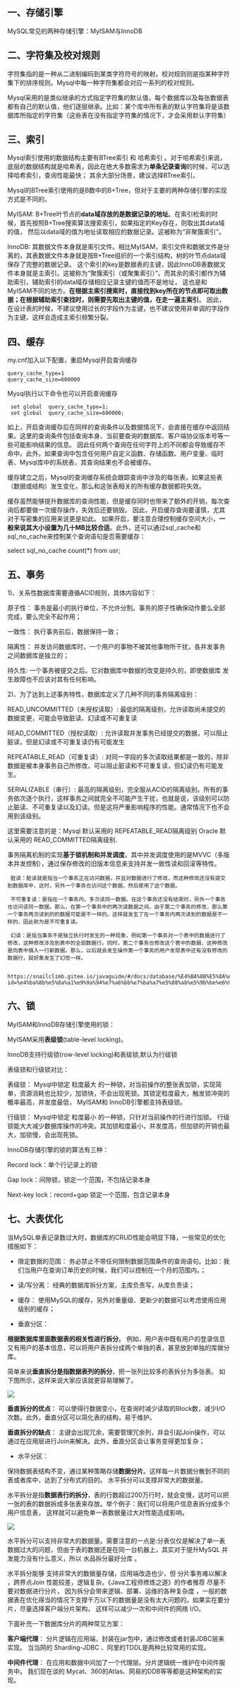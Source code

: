 ## 一、存储引擎
  MySQL常见的两种存储引擎：MyISAM与InnoDB
  
## 二、字符集及校对规则
  字符集指的是一种从二进制编码到某类字符符号的映射。校对规则则是指某种字符集下的排序规则。Mysql中每一种字符集都会对应一系列的校对规则。
  
  Mysql采用的是类似继承的方式指定字符集的默认值，每个数据库以及每张数据表都有自己的默认值，他们逐层继承。比如：某个库中所有表的默认字符集将是该数据库所指定的字符集（这些表在没有指定字符集的情况下，才会采用默认字符集） 
  
## 三、索引
  Mysql索引使用的数据结构主要有BTree索引 和 哈希索引 。对于哈希索引来说，底层的数据结构就是哈希表，因此在绝大多数需求为**单条记录查询**的时候，可以选择哈希索引，查询性能最快；
  其余大部分场景，建议选择BTree索引。
  
  Mysql的BTree索引使用的是B数中的B+Tree，但对于主要的两种存储引擎的实现方式是不同的。
  
  MyISAM: B+Tree叶节点的**data域存放的是数据记录的地址**。在索引检索的时候，首先按照B+Tree搜索算法搜索索引，如果指定的Key存在，则取出其data域的值，
  然后以data域的值为地址读取相应的数据记录。这被称为“非聚簇索引”。
  
  InnoDB: 其数据文件本身就是索引文件。相比MyISAM，索引文件和数据文件是分离的，其表数据文件本身就是按B+Tree组织的一个索引结构，树的叶节点data域保存了完整的数据记录。
  这个索引的key是数据表的主键，因此InnoDB表数据文件本身就是主索引。这被称为“聚簇索引（或聚集索引）”。而其余的索引都作为辅助索引，辅助索引的data域存储相应记录主键的值而不是地址，
  这也是和MyISAM不同的地方。**在根据主索引搜索时，直接找到key所在的节点即可取出数据；在根据辅助索引查找时，则需要先取出主键的值，在走一遍主索引**。 
  因此，在设计表的时候，不建议使用过长的字段作为主键，也不建议使用非单调的字段作为主键，这样会造成主索引频繁分裂。
  
## 四、缓存
  my.cnf加入以下配置，重启Mysql开启查询缓存
  
    query_cache_type=1
    query_cache_size=600000
    
  Mysql执行以下命令也可以开启查询缓存
  
     set global  query_cache_type=1;
     set global  query_cache_size=600000;
     
  如上，开启查询缓存后在同样的查询条件以及数据情况下，会直接在缓存中返回结果。这里的查询条件包括查询本身、当前要查询的数据库、客户端协议版本号等一些可能影响结果的信息。
  因此任何两个查询在任何字符上的不同都会导致缓存不命中。此外，如果查询中包含任何用户自定义函数、存储函数、用户变量、临时表、Mysql库中的系统表，其查询结果也不会被缓存。
  
  缓存建立之后，Mysql的查询缓存系统会跟踪查询中涉及的每张表，如果这些表（数据或结构）发生变化，那么和这张表相关的所有缓存数据都将失效。
  
  缓存虽然能够提升数据库的查询性能，但是缓存同时也带来了额外的开销，每次查询后都要做一次缓存操作，失效后还要销毁。 因此，开启缓存查询要谨慎，尤其对于写密集的应用来说更是如此。
  如果开启，要注意合理控制缓存空间大小，**一般来说其大小设置为几十MB比较合适**。此外，还可以通过sql_cache和sql_no_cache来控制某个查询语句是否需要缓存：
  
  select sql_no_cache count(*) from usr;
  
## 五、事务
  1)、关系性数据库需要遵循ACID规则，具体内容如下： 
  
  原子性： 事务是最小的执行单位，不允许分割。事务的原子性确保动作要么全部完成，要么完全不起作用；
  
  一致性： 执行事务前后，数据保持一致；
  
  隔离性： 并发访问数据库时，一个用户的事物不被其他事物所干扰，各并发事务之间数据库是独立的；
  
  持久性: 一个事务被提交之后。它对数据库中数据的改变是持久的，即使数据库 发生故障也不应该对其有任何影响。
  
  2)、为了达到上述事务特性，数据库定义了几种不同的事务隔离级别：
  
  READ_UNCOMMITTED（未授权读取）: 最低的隔离级别，允许读取尚未提交的数据变更，可能会导致脏读、幻读或不可重复读
  
  READ_COMMITTED（授权读取）: 允许读取并发事务已经提交的数据，可以阻止脏读，但是幻读或不可重复读仍有可能发生
  
  REPEATABLE_READ（可重复读）: 对同一字段的多次读取结果都是一致的，除非数据是被本身事务自己所修改，可以阻止脏读和不可重复读，但幻读仍有可能发生。
  
  SERIALIZABLE（串行）: 最高的隔离级别，完全服从ACID的隔离级别。所有的事务依次逐个执行，这样事务之间就完全不可能产生干扰，也就是说，该级别可以防止脏读、不可重复读以及幻读。但是这将严重影响程序的性能。通常情况下也不会用到该级别。
  
  这里需要注意的是：Mysql 默认采用的 REPEATABLE_READ隔离级别 Oracle 默认采用的 READ_COMMITTED隔离级别.
  
  事务隔离机制的实现**基于锁机制和并发调度**。其中并发调度使用的是MVVC（多版本并发控制），通过保存修改的旧版本信息来支持并发一致性读和回滚等特性。
  
     脏读：脏读就是指当一个事务正在访问数据，并且对数据进行了修改，而这种修改还没有提交到数据库中，这时，另外一个事务也访问这个数据，然后使用了这个数据。
     
     不可重复读：是指在一个事务内，多次读同一数据。在这个事务还没有结束时，另外一个事务也访问该同一数据。那么，在第一个事务中的两次读数据之间，由于第二个事务的修改，那么第一个事务两次读到的的数据可能是不一样的。这样就发生了在一个事务内两次读到的数据是不一样的，因此称为是不可重复读。
     
     幻读：是指当事务不是独立执行时发生的一种现象，例如第一个事务对一个表中的数据进行了修改，这种修改涉及到表中的全部数据行。同时，第二个事务也修改这个表中的数据，这种修改是向表中插入一行新数据。那么，以后就会发生操作第一个事务的用户发现表中还有没有修改的数据行，就好象发生了幻觉一样。
     
     https://snailclimb.gitee.io/javaguide/#/docs/database/%E4%BA%8B%E5%8A%A1%E9%9A%94%E7%A6%BB%E7%BA%A7%E5%88%AB(%E5%9B%BE%E6%96%87%E8%AF%A6%E8%A7%A3)?id=%e4%ba%8b%e5%8a%a1%e9%9a%94%e7%a6%bb%e7%ba%a7%e5%88%ab%e5%9b%be%e6%96%87%e8%af%a6%e8%a7%a3
     
## 六、锁
  MyISAM和InnoDB存储引擎使用的锁：
  
  MyISAM采用**表级锁**(table-level locking)。
  
  InnoDB支持行级锁(row-level locking)和表级锁,默认为行级锁
  
  表级锁和行级锁对比：
  
  表级锁： Mysql中锁定 粒度最大 的一种锁，对当前操作的整张表加锁，实现简单，资源消耗也比较少，加锁快，不会出现死锁。其锁定粒度最大，触发锁冲突的概率最高，并发度最低，
  MyISAM和 InnoDB引擎都支持表级锁。
  
  行级锁： Mysql中锁定 粒度最小 的一种锁，只针对当前操作的行进行加锁。 行级锁能大大减少数据库操作的冲突。其加锁粒度最小，并发度高，但加锁的开销也最大，加锁慢，会出现死锁。
  
  InnoDB存储引擎的锁的算法有三种：
  
  Record lock：单个行记录上的锁
  
  Gap lock：间隙锁，锁定一个范围，不包括记录本身
  
  Next-key lock：record+gap 锁定一个范围，包含记录本身
  
## 七、大表优化
  当MySQL单表记录数过大时，数据库的CRUD性能会明显下降，一些常见的优化措施如下：
  
  * 限定数据的范围： 务必禁止不带任何限制数据范围条件的查询语句。比如：我们当用户在查询订单历史的时候，我们可以控制在一个月的范围内。；
  
  * 读/写分离： 经典的数据库拆分方案，主库负责写，从库负责读；
  
  * 缓存： 使用MySQL的缓存，另外对重量级、更新少的数据可以考虑使用应用级别的缓存；
  
  * 垂直分区：
  
  **根据数据库里面数据表的相关性进行拆分**。 例如，用户表中既有用户的登录信息又有用户的基本信息，可以将用户表拆分成两个单独的表，甚至放到单独的库做分库。
  
  简单来说**垂直拆分是指数据表列的拆分**，把一张列比较多的表拆分为多张表。 如下图所示，这样来说大家应该就更容易理解了。
  
  ![](https://img-blog.csdn.net/20181014212342809)
  
  **垂直拆分的优点**： 可以使得行数据变小，在查询时减少读取的Block数，减少I/O次数。此外，垂直分区可以简化表的结构，易于维护。
  
  **垂直拆分的缺点**： 主键会出现冗余，需要管理冗余列，并会引起Join操作，可以通过在应用层进行Join来解决。此外，垂直分区会让事务变得更加复杂；
  
   * 水平分区：
  
  保持数据表结构不变，通过某种策略存储**数据分片**。这样每一片数据分散到不同的表或者库中，达到了分布式的目的。 水平拆分可以支撑非常大的数据量。
  
  水平拆分是指**数据表行的拆分**，表的行数超过200万行时，就会变慢，这时可以把一张的表的数据拆成多张表来存放。举个例子：我们可以将用户信息表拆分成多个用户信息表，
  这样就可以避免单一表数据量过大对性能造成影响。
  
  ![](https://img-blog.csdn.net/20181014212446908)
  
  水平拆分可以支持非常大的数据量。需要注意的一点是:分表仅仅是解决了单一表数据过大的问题，但由于表的数据还是在同一台机器上，其实对于提升MySQL 并发能力没有什么意义，所以 水品拆分最好分库 。
  
  水平拆分能够 支持非常大的数据量存储，应用端改造也少，但 分片事务难以解决 ，跨界点Join 性能较差，逻辑复杂。《Java工程师修炼之道》的作者推荐 尽量不要对数据进行分片，
  因为拆分会带来逻辑、部署、运维的各种复杂度 ，一般的数据表在优化得当的情况下支撑千万以下的数据量是没有太大问题的。如果实在要分片，尽量选择客户端分片架构，
  这样可以减少一次和中间件的网络 I/O。
  
  下面补充一下数据库分片的两种常见方案：
  
  **客户端代理**： 分片逻辑在应用端，封装在jar包中，通过修改或者封装JDBC层来实现。 当当网的 Sharding-JDBC 、阿里的TDDL是两种比较常用的实现。
  
  **中间件代理**： 在应用和数据中间加了一个代理层。分片逻辑统一维护在中间件服务中。 我们现在谈的 Mycat、360的Atlas、网易的DDB等等都是这种架构的实现。
  
  